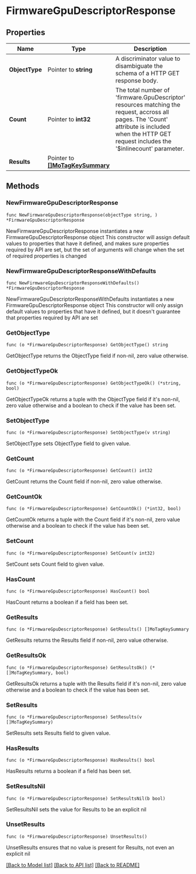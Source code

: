 # FirmwareGpuDescriptorResponse

## Properties

Name | Type | Description | Notes
------------ | ------------- | ------------- | -------------
**ObjectType** | Pointer to **string** | A discriminator value to disambiguate the schema of a HTTP GET response body. | 
**Count** | Pointer to **int32** | The total number of &#39;firmware.GpuDescriptor&#39; resources matching the request, accross all pages. The &#39;Count&#39; attribute is included when the HTTP GET request includes the &#39;$inlinecount&#39; parameter. | [optional] 
**Results** | Pointer to [**[]MoTagKeySummary**](MoTagKeySummary.md) |  | [optional] 

## Methods

### NewFirmwareGpuDescriptorResponse

`func NewFirmwareGpuDescriptorResponse(objectType string, ) *FirmwareGpuDescriptorResponse`

NewFirmwareGpuDescriptorResponse instantiates a new FirmwareGpuDescriptorResponse object
This constructor will assign default values to properties that have it defined,
and makes sure properties required by API are set, but the set of arguments
will change when the set of required properties is changed

### NewFirmwareGpuDescriptorResponseWithDefaults

`func NewFirmwareGpuDescriptorResponseWithDefaults() *FirmwareGpuDescriptorResponse`

NewFirmwareGpuDescriptorResponseWithDefaults instantiates a new FirmwareGpuDescriptorResponse object
This constructor will only assign default values to properties that have it defined,
but it doesn't guarantee that properties required by API are set

### GetObjectType

`func (o *FirmwareGpuDescriptorResponse) GetObjectType() string`

GetObjectType returns the ObjectType field if non-nil, zero value otherwise.

### GetObjectTypeOk

`func (o *FirmwareGpuDescriptorResponse) GetObjectTypeOk() (*string, bool)`

GetObjectTypeOk returns a tuple with the ObjectType field if it's non-nil, zero value otherwise
and a boolean to check if the value has been set.

### SetObjectType

`func (o *FirmwareGpuDescriptorResponse) SetObjectType(v string)`

SetObjectType sets ObjectType field to given value.


### GetCount

`func (o *FirmwareGpuDescriptorResponse) GetCount() int32`

GetCount returns the Count field if non-nil, zero value otherwise.

### GetCountOk

`func (o *FirmwareGpuDescriptorResponse) GetCountOk() (*int32, bool)`

GetCountOk returns a tuple with the Count field if it's non-nil, zero value otherwise
and a boolean to check if the value has been set.

### SetCount

`func (o *FirmwareGpuDescriptorResponse) SetCount(v int32)`

SetCount sets Count field to given value.

### HasCount

`func (o *FirmwareGpuDescriptorResponse) HasCount() bool`

HasCount returns a boolean if a field has been set.

### GetResults

`func (o *FirmwareGpuDescriptorResponse) GetResults() []MoTagKeySummary`

GetResults returns the Results field if non-nil, zero value otherwise.

### GetResultsOk

`func (o *FirmwareGpuDescriptorResponse) GetResultsOk() (*[]MoTagKeySummary, bool)`

GetResultsOk returns a tuple with the Results field if it's non-nil, zero value otherwise
and a boolean to check if the value has been set.

### SetResults

`func (o *FirmwareGpuDescriptorResponse) SetResults(v []MoTagKeySummary)`

SetResults sets Results field to given value.

### HasResults

`func (o *FirmwareGpuDescriptorResponse) HasResults() bool`

HasResults returns a boolean if a field has been set.

### SetResultsNil

`func (o *FirmwareGpuDescriptorResponse) SetResultsNil(b bool)`

 SetResultsNil sets the value for Results to be an explicit nil

### UnsetResults
`func (o *FirmwareGpuDescriptorResponse) UnsetResults()`

UnsetResults ensures that no value is present for Results, not even an explicit nil

[[Back to Model list]](../README.md#documentation-for-models) [[Back to API list]](../README.md#documentation-for-api-endpoints) [[Back to README]](../README.md)


